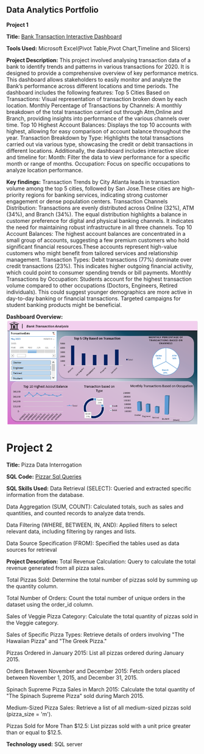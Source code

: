 ## Data Analytics Portfolio
**Project 1**

**Title:** [Bank Transaction Interactive Dashboard](https://github.com/Davunch/lesinwadave.github.io/blob/main/bank_transactions_Dashboard.xlsx)

**Tools Used:** Microsoft Excel(Pivot Table,Pivot Chart,Timeline and Slicers) 

**Project Description:**  This project involved analysing transaction data of a bank to identify trends and patterns in various transactions for 2020. It is designed to provide a comprehensive overview of key
performance metrics. This dashboard allows stakeholders to easily monitor and analyze the Bank’s performance across different locations and time periods. The dashboard includes the following features:
Top 5 Cities Based on Transactions: Visual representation of transaction broken down by each location. Monthly Percentage of Transactions by Channels: A monthly breakdown of the total transaction carried out through Atm,Online and Branch, providing insights into performance of the various
channels over time. Top 10 Highest Account Balances: Displays the top 10 accounts with highest, allowing for easy comparison of account balance throughout the year. Transaction Breakdown by Type: Highlights the total transactions carried out via various type,
showcasing the credit or debit transactions in different locations. Additionally, the dashboard includes interactive slicer and timeline for: Month: Filter the data to view performance for a specific month or range of months.
Occupation: Focus on specific occupations to analyze location performance.

**Key findings:** Transaction Trends by City 
Atlanta leads in transaction volume among the top 5 cities, followed by San Jose.These cities are high-priority regions for banking services, indicating strong customer engagement or dense population centers.
Transaction Channels Distribution: Transactions are evenly distributed across Online (32%), ATM (34%), and Branch (34%). The equal distribution highlights a balance in customer preference for digital and physical 
banking channels. It indicates the need for maintaining robust infrastructure in all three channels. Top 10 Account Balances:
The highest account balances are concentrated in a small group of accounts, suggesting a few premium customers who hold significant financial resources.These accounts represent high-value customers who might
benefit from tailored services and relationship management. Transaction Types: Debit transactions (77%) dominate over credit transactions (23%). This indicates higher outgoing financial activity, which could 
point to consumer spending trends or bill payments. Monthly Transactions by Occupation: Students account for the highest transaction volume compared to other occupations (Doctors, Engineers, Retired individuals).
This could suggest younger demographics are more active in day-to-day banking or financial transactions. Targeted campaigns for student banking products might be beneficial.



**Dashboard Overview:**
![BankDashboardPix](BankDashboardPix.png)
# Project 2

**Title:** Pizza Data Interrogation

**SQL Code:** [Pizzar Sql Queries](https://github.com/Davunch/lesinwadave.github.io/blob/main/Pizza.Sql)

**SQL Skills Used:**
Data Retrieval (SELECT): Queried and extracted specific information from the database.

Data Aggregation (SUM, COUNT): Calculated totals, such as sales and quantities, and counted records to analyze data trends.

Data Filtering (WHERE, BETWEEN, IN, AND): Applied filters to select relevant data, including filtering by ranges and lists.

Data Source Specification (FROM): Specified the tables used as data sources for retrieval

**Project Description:**
Total Revenue Calculation: Query to calculate the total revenue generated from all pizza sales.

Total Pizzas Sold: Determine the total number of pizzas sold by summing up the quantity column.

Total Number of Orders: Count the total number of unique orders in the dataset using the order_id column.

Sales of Veggie Pizza Category: Calculate the total quantity of pizzas sold in the Veggie category.

Sales of Specific Pizza Types: Retrieve details of orders involving "The Hawaiian Pizza" and "The Greek Pizza."

Pizzas Ordered in January 2015: List all pizzas ordered during January 2015.

Orders Between November and December 2015: Fetch orders placed between November 1, 2015, and December 31, 2015.

Spinach Supreme Pizza Sales in March 2015: Calculate the total quantity of "The Spinach Supreme Pizza" sold during March 2015.

Medium-Sized Pizza Sales: Retrieve a list of all medium-sized pizzas sold (pizza_size = 'm').

Pizzas Sold for More Than $12.5: List pizzas sold with a unit price greater than or equal to $12.5.



**Technology used:** SQL server
